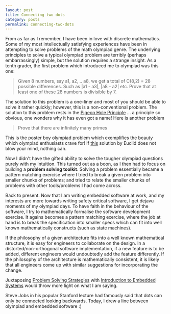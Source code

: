 ```yaml
---
layout: post
title: Connecting two dots
category: posts
permalink: connecting-two-dots
---
```


From as far as I remember, I have been in love with discrete mathematics. Some of my most intellectually satisfying experiences have been in attempting to solve problems of the math olympiad genre. The underlying principles to solve a typical olympiad problem are terribly (perhaps embarrassingly) simple, but the solution requires a strange insight. As a tenth grader, the first problem which introduced me to olympiad was this one:

> Given 8 numbers, say a1, a2, .. a8, we get a total of C(8,2) = 28 possible differences. Such as |a1 - a3|, |a8 - a2| etc. Prove that at least one of these 28 numbers is divisible by 7.

The solution to this problem is a one-liner and most of you should be able to solve it rather quickly; however, this is a non-conventional problem. The solution to this problem rests in the [Pigeon Hole Principle](http://en.wikipedia.org/wiki/Pigeonhole_principle) ... a principle so obvious, one wonders why it has even got a name! Here is another problem

> Prove that there are infinitely many primes

This is the poster boy olympiad problem which exemplifies the beauty which olympiad enthusiasts crave for! If [this](http://en.wikipedia.org/wiki/Euclid's_theorem) solution by Euclid does not blow your mind, nothing can.

Now I didn't have the gifted ability to solve the tougher olympiad questions purely with my intuition. This turned out as a boon, as I then had to focus on building a **problem solving toolkit**. Solving a problem essentially became a pattern matching exercise where I tried to break a given problem into smaller chunks of problems; and tried to relate the smaller chunks of problems with other tools/problems I had come across.

Back to present. Now that I am writing embedded software at work, and my interests are more towards writing safety critical software, I get dejavu moments of my olympiad days. To have faith in the behaviour of the software, I try to mathematically formalise the software development exercise. It agains becomes a pattern matching exercise, where the job at hand is to break the specification into smaller specs which can fit into well known mathematically constructs (such as state machines).

If the philosophy of a given architecture fits into a well known mathematical structure, it is easy for engineers to collaborate on the design. In a distorted/non-orthogonal software implementation, if a new feature is to be added, different engineers would undoubtedly add the feature differently. If the philosophy of the architecture is mathematically consistent, it is likely that all engineers come up with similar suggestions for incorporating the change. 

Juxtaposing [Problem Solving Strategies](http://www.amazon.com/Problem-Solving-Strategies-Problem-Books-Mathematics/dp/0387982191) with [Introduction to Embedded Systems](http://leeseshia.org/) would throw more light on what I am saying.


Steve Jobs in his popular Stanford lecture had famously said that dots can only be connected looking backwards. Today, I drew a line between olympiad and embedded software :)
